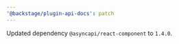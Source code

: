 ```yaml
---
'@backstage/plugin-api-docs': patch
---
```


Updated dependency `@asyncapi/react-component` to `1.4.0`.
